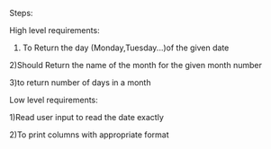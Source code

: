 Steps:


High level requirements:


1) To Return the day (Monday,Tuesday...)of the given date



2)Should  Return the name of the month for the given month number



3)to return number of days in a month


Low level requirements:

1)Read user input to read the date exactly

2)To print columns with appropriate format
